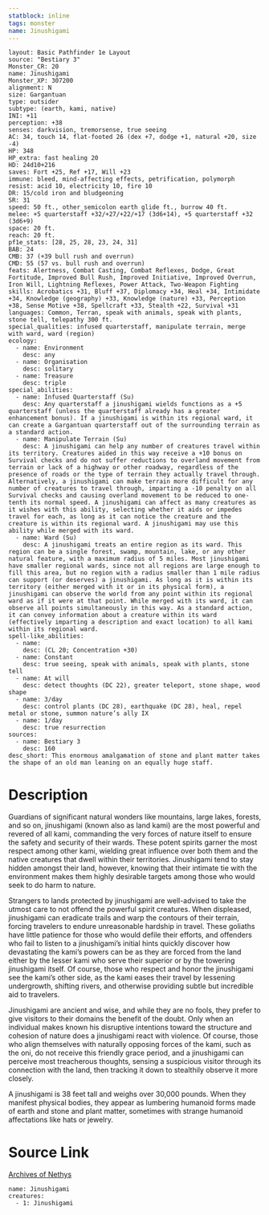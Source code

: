 ```yaml
---
statblock: inline
tags: monster
name: Jinushigami
---
```

```statblock
layout: Basic Pathfinder 1e Layout
source: "Bestiary 3"
Monster_CR: 20
name: Jinushigami
Monster_XP: 307200
alignment: N
size: Gargantuan
type: outsider
subtype: (earth, kami, native)
INI: +11
perception: +38
senses: darkvision, tremorsense, true seeing
AC: 34, touch 14, flat-footed 26 (dex +7, dodge +1, natural +20, size -4)
HP: 348
HP_extra: fast healing 20
HD: 24d10+216
saves: Fort +25, Ref +17, Will +23
immune: bleed, mind-affecting effects, petrification, polymorph
resist: acid 10, electricity 10, fire 10
DR: 15/cold iron and bludgeoning
SR: 31
speed: 50 ft., other_semicolon earth glide ft., burrow 40 ft.
melee: +5 quarterstaff +32/+27/+22/+17 (3d6+14), +5 quarterstaff +32 (3d6+9)
space: 20 ft.
reach: 20 ft.
pf1e_stats: [28, 25, 28, 23, 24, 31]
BAB: 24
CMB: 37 (+39 bull rush and overrun)
CMD: 55 (57 vs. bull rush and overrun)
feats: Alertness, Combat Casting, Combat Reflexes, Dodge, Great Fortitude, Improved Bull Rush, Improved Initiative, Improved Overrun, Iron Will, Lightning Reflexes, Power Attack, Two-Weapon Fighting
skills: Acrobatics +31, Bluff +37, Diplomacy +34, Heal +34, Intimidate +34, Knowledge (geography) +33, Knowledge (nature) +33, Perception +38, Sense Motive +38, Spellcraft +33, Stealth +22, Survival +31
languages: Common, Terran, speak with animals, speak with plants, stone tell, telepathy 300 ft.
special_qualities: infused quarterstaff, manipulate terrain, merge with ward, ward (region)
ecology:
  - name: Environment
    desc: any
  - name: Organisation
    desc: solitary
  - name: Treasure
    desc: triple
special_abilities:
  - name: Infused Quarterstaff (Su)
    desc: Any quarterstaff a jinushigami wields functions as a +5 quarterstaff (unless the quarterstaff already has a greater enhancement bonus). If a jinushigami is within its regional ward, it can create a Gargantuan quarterstaff out of the surrounding terrain as a standard action.
  - name: Manipulate Terrain (Su)
    desc: A jinushigami can help any number of creatures travel within its territory. Creatures aided in this way receive a +10 bonus on Survival checks and do not suffer reductions to overland movement from terrain or lack of a highway or other roadway, regardless of the presence of roads or the type of terrain they actually travel through. Alternatively, a jinushigami can make terrain more difficult for any number of creatures to travel through, imparting a -10 penalty on all Survival checks and causing overland movement to be reduced to one-tenth its normal speed. A jinushigami can affect as many creatures as it wishes with this ability, selecting whether it aids or impedes travel for each, as long as it can notice the creature and the creature is within its regional ward. A jinushigami may use this ability while merged with its ward.
  - name: Ward (Su)
    desc: A jinushigami treats an entire region as its ward. This region can be a single forest, swamp, mountain, lake, or any other natural feature, with a maximum radius of 5 miles. Most jinushigami have smaller regional wards, since not all regions are large enough to fill this area, but no region with a radius smaller than 1 mile radius can support (or deserves) a jinushigami. As long as it is within its territory (either merged with it or in its physical form), a jinushigami can observe the world from any point within its regional ward as if it were at that point. While merged with its ward, it can observe all points simultaneously in this way. As a standard action, it can convey information about a creature within its ward (effectively imparting a description and exact location) to all kami within its regional ward.
spell-like_abilities:
  - name:
    desc: (CL 20; Concentration +30)
  - name: Constant
    desc: true seeing, speak with animals, speak with plants, stone tell
  - name: At will
    desc: detect thoughts (DC 22), greater teleport, stone shape, wood shape
  - name: 3/day
    desc: control plants (DC 28), earthquake (DC 28), heal, repel metal or stone, summon nature’s ally IX
  - name: 1/day
    desc: true resurrection
sources:
  - name: Bestiary 3
    desc: 160
desc_short: This enormous amalgamation of stone and plant matter takes the shape of an old man leaning on an equally huge staff.
```
# Description
Guardians of significant natural wonders like mountains, large lakes, forests, and so on, jinushigami (known also as land kami) are the most powerful and revered of all kami, commanding the very forces of nature itself to ensure the safety and security of their wards. These potent spirits garner the most respect among other kami, wielding great influence over both them and the native creatures that dwell within their territories. Jinushigami tend to stay hidden amongst their land, however, knowing that their intimate tie with the environment makes them highly desirable targets among those who would seek to do harm to nature.

Strangers to lands protected by jinushigami are well-advised to take the utmost care to not offend the powerful spirit creatures. When displeased, jinushigami can eradicate trails and warp the contours of their terrain, forcing travelers to endure unreasonable hardship in travel. These goliaths have little patience for those who would defile their efforts, and offenders who fail to listen to a jinushigami’s initial hints quickly discover how devastating the kami’s powers can be as they are forced from the land either by the lesser kami who serve their superior or by the towering jinushigami itself. Of course, those who respect and honor the jinushigami see the kami’s other side, as the kami eases their travel by lessening undergrowth, shifting rivers, and otherwise providing subtle but incredible aid to travelers.

Jinushigami are ancient and wise, and while they are no fools, they prefer to give visitors to their domains the benefit of the doubt. Only when an individual makes known his disruptive intentions toward the structure and cohesion of nature does a jinushigami react with violence. Of course, those who align themselves with naturally opposing forces of the kami, such as the oni, do not receive this friendly grace period, and a jinushigami can perceive most treacherous thoughts, sensing a suspicious visitor through its connection with the land, then tracking it down to stealthily observe it more closely.

A jinushigami is 38 feet tall and weighs over 30,000 pounds. When they manifest physical bodies, they appear as lumbering humanoid forms made of earth and stone and plant matter, sometimes with strange humanoid affectations like hats or jewelry.
# Source Link
[Archives of Nethys](https://aonprd.com/MonsterDisplay.aspx?ItemName=Jinushigami)
```encounter-table
name: Jinushigami
creatures:
  - 1: Jinushigami
```
